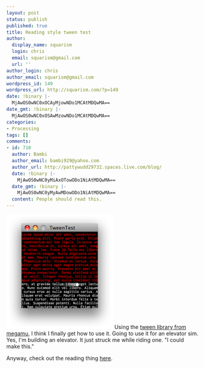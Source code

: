 ```yaml
---
layout: post
status: publish
published: true
title: Reading style tween test
author:
  display_name: squarism
  login: chris
  email: squarism@gmail.com
  url: ''
author_login: chris
author_email: squarism@gmail.com
wordpress_id: 149
wordpress_url: http://squarism.com/?p=149
date: !binary |-
  MjAwOS0wNC0xOCAyMjowNDo1MCAtMDQwMA==
date_gmt: !binary |-
  MjAwOS0wNC0xOSAwMzowNDo1MCAtMDQwMA==
categories:
- Processing
tags: []
comments:
- id: 710
  author: Bambi
  author_email: bambi929@yahoo.com
  author_url: http://pattywudd29732.spaces.live.com/blog/
  date: !binary |-
    MjAwOS0wNC0yMiAxOTowODo1NiAtMDQwMA==
  date_gmt: !binary |-
    MjAwOS0wNC0yMyAwMDowODo1NiAtMDQwMA==
  content: People should read this.
---
```

![tweentest](/uploads/2009/04/tweentest.png "tweentest")
Using the [tween library from megamu](http://www.megamu.com/processing/shapetween/), I think I finally get how to use it.  Going to use it for an elevator sim.  Yes, I'm building an elevator.  It just struck me while riding one.  "I could make this."

Anyway, check out the reading thing [here](http://squarism.com/files/TweenTest/).